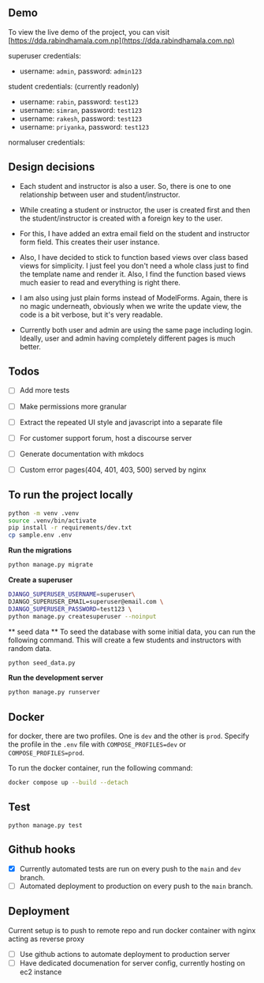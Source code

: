 ## Demo
To view the live demo of the project, you can visit [https://dda.rabindhamala.com.np](https://dda.rabindhamala.com.np)

superuser credentials:
- username: `admin`, password: `admin123`

student credentials: (currently readonly)
- username: `rabin`, password: `test123`
- username: `simran`, password: `test123`
- username: `rakesh`, password: `test123`
- username: `priyanka`, password: `test123`

normaluser credentials:

## Design decisions

- Each student and instructor is also a user. So, there is one to one relationship between user and student/instructor.

- While creating a student or instructor, the user is created first and then the student/instructor is created with a foreign key to the user.

- For this, I have added an extra email field on the student and instructor form field. This creates their user instance.

- Also, I have decided to stick to function based views over class based views for simplicity. I just feel you don't need a whole class just to find the template name
  and render it. Also, I find the function based views much easier to read and everything is right there.

- I am also using just plain forms instead of ModelForms. Again, there is no magic underneath, obviously when we write the update view, the code is a bit verbose, but it's very readable.

- Currently both user and admin are using the same page including login. Ideally, user and admin having completely different pages is much better. 

## Todos
- [ ] Add more tests
- [ ] Make permissions more granular
- [ ] Extract the repeated UI style and javascript into a separate file
- [ ] For customer support forum, host a discourse server
- [ ] Generate documentation with mkdocs
- [ ] Custom error pages(404, 401, 403, 500) served by nginx


## To run the project locally
```bash
python -m venv .venv
source .venv/bin/activate
pip install -r requirements/dev.txt
cp sample.env .env
```
**Run the migrations**

```bash
python manage.py migrate
```

**Create a superuser** 
```bash
DJANGO_SUPERUSER_USERNAME=superuser\
DJANGO_SUPERUSER_EMAIL=superuser@email.com \
DJANGO_SUPERUSER_PASSWORD=test123 \
python manage.py createsuperuser --noinput
```
** seed data **
To seed the database with some initial data, you can run the following command. 
This will create a few students and instructors with random data.

```bash
python seed_data.py
```
**Run the development server**

```bash
python manage.py runserver
```

## Docker

for docker, there are two profiles. One is `dev` and the other is `prod`. 
Specify the profile in the `.env` file with `COMPOSE_PROFILES=dev` or `COMPOSE_PROFILES=prod`.

To run the docker container, run the following command:

```bash
docker compose up --build --detach
```

## Test
```
python manage.py test 
```
## Github hooks
- [X] Currently automated tests are run on every push to the `main`  and `dev` branch.
- [ ] Automated deployment to production on every push to the `main` branch.

## Deployment
Current setup is to push to remote repo and run docker container with nginx acting as reverse proxy
- [ ] Use github actions to automate deployment to production server
- [ ] Have dedicated documenation for server config, currently hosting on ec2 instance
